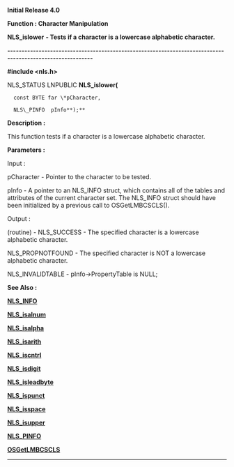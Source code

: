 




<!--
 /\* Font Definitions \*/
 @font-face
 {font-family:Helv;
 panose-1:2 11 6 4 2 2 2 3 2 4;}
@font-face
 {font-family:"Cambria Math";
 panose-1:2 4 5 3 5 4 6 3 2 4;}
 /\* Style Definitions \*/
 p.MsoNormal, li.MsoNormal, div.MsoNormal
 {margin-top:0cm;
 margin-right:0cm;
 margin-bottom:8.0pt;
 margin-left:0cm;
 line-height:107%;
 font-size:11.0pt;
 font-family:"Calibri",sans-serif;}
.MsoChpDefault
 {font-size:11.0pt;}
.MsoPapDefault
 {margin-bottom:8.0pt;
 line-height:107%;}
 /\* Page Definitions \*/
 @page WordSection1
 {size:612.0pt 792.0pt;
 margin:72.0pt 72.0pt 72.0pt 72.0pt;}
div.WordSection1
 {page:WordSection1;}
-->




**Initial Release 4.0**



**Function : Character Manipulation**



**NLS\_islower** **- Tests if
a character is a lowercase alphabetic character.**


**----------------------------------------------------------------------------------------------------------**



**#include <nls.h>**



NLS\_STATUS
LNPUBLIC **NLS\_islower(**  

      const BYTE far \*pCharacter,  

      NLS\_PINFO  pInfo**);**



**Description :**



This
function tests if a character is a lowercase alphabetic character.


 


**Parameters :**



Input :  

pCharacter  -  Pointer to the character to be tested.  

  

pInfo  -  A pointer to an NLS\_INFO struct, which contains all of the tables and
attributes of the current character set. The NLS\_INFO struct should have been
initialized by a previous call to OSGetLMBCSCLS().  

  




Output :  

(routine)  -  NLS\_SUCCESS - The specified character is a lowercase alphabetic
character.  

NLS\_PROPNOTFOUND - The specified character is NOT a lowercase alphabetic
character.  

NLS\_INVALIDTABLE - pInfo->PropertyTable is NULL;  

  

  




 **See Also :**


**[NLS\_INFO](notes:///8525872100478C66/61FD4E9848264AD28525620B006BA8BD/217FFE9B873C6C87852561C000787283)**


**[NLS\_isalnum](notes:///8525872100478C66/61FD4E9848264AD28525620B006BA8BD/9B0DEB96658335578525624A0060DA94)**


**[NLS\_isalpha](notes:///8525872100478C66/61FD4E9848264AD28525620B006BA8BD/47DB676D04D6779B8525623600583E55)**


**[NLS\_isarith](notes:///8525872100478C66/61FD4E9848264AD28525620B006BA8BD/89BC757CE8E60F5C85256236005708AE)**


**[NLS\_iscntrl](notes:///8525872100478C66/61FD4E9848264AD28525620B006BA8BD/732A1DC3535E76DC8525623600585FE1)**


**[NLS\_isdigit](notes:///8525872100478C66/61FD4E9848264AD28525620B006BA8BD/AC23F12FD99C7859852562360058614C)**


**[NLS\_isleadbyte](notes:///8525872100478C66/61FD4E9848264AD28525620B006BA8BD/9F81710E22AD976385256236005862AA)**


**[NLS\_ispunct](notes:///8525872100478C66/61FD4E9848264AD28525620B006BA8BD/5D3BA25EF320EC31852562360058658B)**


**[NLS\_isspace](notes:///8525872100478C66/61FD4E9848264AD28525620B006BA8BD/0E3C8C2005C054EE8525623600586435)**


**[NLS\_isupper](notes:///8525872100478C66/61FD4E9848264AD28525620B006BA8BD/BEEE73E750EFAD3785256236005866FB)**


**[NLS\_PINFO](notes:///8525872100478C66/61FD4E9848264AD28525620B006BA8BD/CD47F3E691E37C4E852561C00078D60C)**


**[OSGetLMBCSCLS](OSGetLMBCSCLS.md)**



----------------------------------------------------------------------------------------------------------


 





